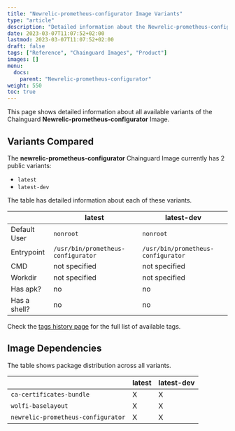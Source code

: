 ```yaml
---
title: "Newrelic-prometheus-configurator Image Variants"
type: "article"
description: "Detailed information about the Newrelic-prometheus-configuratorChainguard Image variants"
date: 2023-03-07T11:07:52+02:00
lastmod: 2023-03-07T11:07:52+02:00
draft: false
tags: ["Reference", "Chainguard Images", "Product"]
images: []
menu:
  docs:
    parent: "Newrelic-prometheus-configurator"
weight: 550
toc: true
---
```


This page shows detailed information about all available variants of the Chainguard **Newrelic-prometheus-configurator** Image.

## Variants Compared
The **newrelic-prometheus-configurator** Chainguard Image currently has 2 public variants: 

- `latest`
- `latest-dev`

The table has detailed information about each of these variants.

|              | latest                             | latest-dev                         |
|--------------|------------------------------------|------------------------------------|
| Default User | `nonroot`                          | `nonroot`                          |
| Entrypoint   | `/usr/bin/prometheus-configurator` | `/usr/bin/prometheus-configurator` |
| CMD          | not specified                      | not specified                      |
| Workdir      | not specified                      | not specified                      |
| Has apk?     | no                                 | no                                 |
| Has a shell? | no                                 | no                                 |

Check the [tags history page](/chainguard/chainguard-images/reference/newrelic-prometheus-configurator/tags_history/) for the full list of available tags.
## Image Dependencies
The table shows package distribution across all variants.

|                                    | latest | latest-dev |
|------------------------------------|--------|------------|
| `ca-certificates-bundle`           | X      | X          |
| `wolfi-baselayout`                 | X      | X          |
| `newrelic-prometheus-configurator` | X      | X          |
